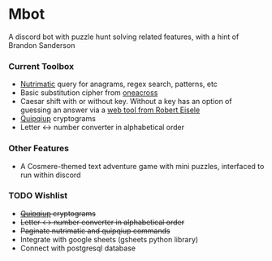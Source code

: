 # Mbot
A discord bot with puzzle hunt solving related features, with a hint of Brandon Sanderson

### Current Toolbox
* [Nutrimatic](https://nutrimatic.org/) query for anagrams, regex search, patterns, etc
* Basic substitution cipher from [oneacross](http://www.oneacross.com/cryptograms/search.html)
* Caesar shift with or without key. Without a key has an option of guessing an answer via a [web tool from Robert Eisele](https://www.xarg.org/tools/caesar-cipher/)
* [Quipqiup](https://quipqiup.com/) cryptograms
* Letter <-> number converter in alphabetical order

### Other Features
* A Cosmere-themed text adventure game with mini puzzles, interfaced to run within discord

### TODO Wishlist
* ~~[Quipqiup](https://quipqiup.com/) cryptograms~~
* ~~Letter <-> number converter in alphabetical order~~
* ~~Paginate nutrimatic and quipqiup commands~~
* Integrate with google sheets (gsheets python library)
* Connect with postgresql database


